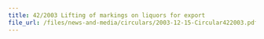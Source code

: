 ```yaml
---
title: 42/2003 Lifting of markings on liquors for export
file_url: /files/news-and-media/circulars/2003-12-15-Circular422003.pdf
---
```

